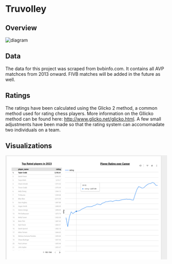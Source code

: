# Truvolley

## Overview
![diagram](images/diagram)

## Data
The data for this project was scraped from bvbinfo.com. It contains all AVP matchces from 2013 onward. FIVB matches will be added in the future as well.

## Ratings
The ratings have been calculated using the Glicko 2 method, a common method used for rating chess players.  More information on the Gllicko method can be found here: http://www.glicko.net/glicko.html. A few small adjustments have been made so that the rating system can accomomadate two individuals on a team.

## Visualizations
![data_preview](Images/AVP_Ratings.png)
